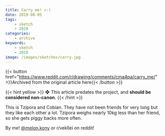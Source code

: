 ```yaml
---
title: Carry me! >:(
date: 2019-08-05
tags:
    - sketch
    - 2019
categories:
    - archive
keywords:
    - sketch
    - 2019
image: /images/sketches/carry.jpg
---
```

{{< button href="https://www.reddit.com/r/drawing/comments/cma4pa/carry_me/" >}}Archived from the original article here{{< /button >}}

{{< hint yellow >}}
❖ This article predates the project, and **should be considered non-canon**.
{{< /hint >}}

This is Tzipora and Cobian. They have not been friends for very long but they like each other a lot. Tzipora weighs nearly 10kg less than her friend, so she gets piggy backs more often.

By me! [@melon.kony](https://www.instagram.com/melon.kony/) or r/vekllei on reddit!
